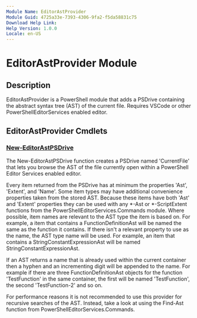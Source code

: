 ```yaml
---
Module Name: EditorAstProvider
Module Guid: 4725a33e-7393-4306-9fa2-f5da58831c75
Download Help Link:
Help Version: 1.0.0
Locale: en-US
---
```


# EditorAstProvider Module

## Description

EditorAstProvider is a PowerShell module that adds a PSDrive containing the abstract syntax tree (AST)
of the current file. Requires VSCode or other PowerShellEditorServices enabled editor.

## EditorAstProvider Cmdlets

### [New-EditorAstPSDrive](New-EditorAstPSDrive.md)

The New-EditorAstPSDrive function creates a PSDrive named 'CurrentFile' that lets you browse the AST
of the file currently open within a PowerShell Editor Services enabled editor.

Every item returned from the PSDrive has at minimum the properties 'Ast', 'Extent', and 'Name'. Some
item types may have additional convenience properties taken from the stored AST. Because these items
have both 'Ast' and 'Extent' properties they can be used with any *-Ast or *-ScriptExtent functions
from the PowerShellEditorServices.Commands module. Where possible, item names are relevant to the
AST type the item is based on. For example, a item that contains a FunctionDefinitionAst will be
named the same as the function it contains. If there isn't a relevant property to use as the name,
the AST type name will be used. For example, an item that contains a StringConstantExpressionAst
will be named StringConstantExpressionAst.

If an AST returns a name that is already used within the current container then a hyphen and an
incrementing digit will be appended to the name. For example if there are three
FunctionDefinitionAst objects for the function 'TestFunction' in the same container, the first will
be named 'TestFunction', the second 'TestFunction-2' and so on.

For performance reasons it is not recommended to use this provider for recursive searches of the
AST. Instead, take a look at using the Find-Ast function from PowerShellEditorServices.Commands.
